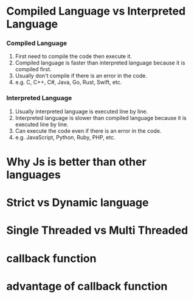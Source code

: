 # Compiled Language vs Interpreted Language

### Compiled Language
1. First need to compile the code then execute it.
2. Compiled language is faster than interpreted language because it is compiled first.
3. Usually don't compile if there is an error in the code.
4. e.g. C, C++, C#, Java, Go, Rust, Swift, etc.

### Interpreted Language
1. Usually interpreted language is executed line by line.
2. Interpreted language is slower than compiled language because it is executed line by line.
3. Can execute the code even if there is an error in the code.
4. e.g. JavaScript, Python, Ruby, PHP, etc.

# Why Js is better than other languages
# Strict vs Dynamic language
# Single Threaded vs Multi Threaded
# callback function
# advantage of callback function

